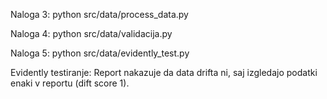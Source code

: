 Naloga 3:
python src/data/process_data.py

Naloga 4:
python src/data/validacija.py

Naloga 5:
python src/data/evidently_test.py


Evidently testiranje:
Report nakazuje da data drifta ni, saj izgledajo podatki enaki v reportu (dift score 1).